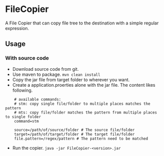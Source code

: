 # FileCopier

A File Copier that can copy file tree to the destination with a simple regular expression.

## Usage

### With source code

+ Download source code from git.
+ Use maven to package. `mvn clean install`
+ Copy the jar file from target folder to wherever you want.
+ Create a application.proerties alone with the jar file. The content likes following.
```
    # available commands:
    # stm: copy single file/folder to multiple places matches the pattern
    # mts: copy file/folder matches the pattern from multiple places to single folder
    command=stm

    source=/path/of/source/folder # The source file/folder
    target=/path/of/target/folder # The target file/folder
    file.pattern=/regex/pattern # The pattern need to be matched
```
+ Run the copier. `java -jar FileCopier-<version>.jar`


